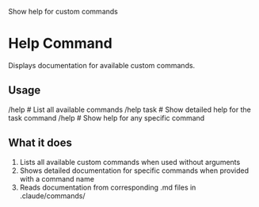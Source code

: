 Show help for custom commands

# Help Command

Displays documentation for available custom commands.

## Usage
/help                    # List all available commands
/help task              # Show detailed help for the task command
/help <command>         # Show help for any specific command

## What it does
1. Lists all available custom commands when used without arguments
2. Shows detailed documentation for specific commands when provided with a command name
3. Reads documentation from corresponding .md files in .claude/commands/